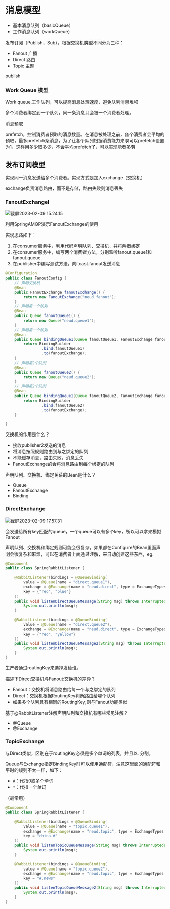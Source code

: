 # 消息模型



- 基本消息队列（basicQueue）
- 工作消息队列（workQueue）



发布订阅（Publish，Sub），根据交换机类型不同分为三种：

- Fanout 广播
- Direct 路由
- Topic 主题



publish



### Work Queue 模型

Work queue,工作队列，可以提高消息处理速度，避免队列消息堆积



多个消费者绑定到一个队列，同一条消息只会被一个消费者处理。

消息预取

prefetch，控制消费者预取的消息数量。在消息被处理之前，各个消费者会平均的预取，最多prefetch条消息，为了让各个队列根据消费能力来取可以prefetch设置为1，这样用多少取多少，不会平均prefetch了，可以实现能者多劳





## 发布订阅模型

实现同一消息发送给多个消费者。实现方式是加入exchange（交换机）

exchange负责消息路由，而不是存储，路由失败则消息丢失



### FanoutExchangel

![截屏2023-02-09 15.24.15](https://xingqiu-tuchuang-1256524210.cos.ap-shanghai.myqcloud.com/3978/%E6%88%AA%E5%B1%8F2023-02-09%2015.24.15.png)



利用SpringAMQP演示FanoutExchange的使用

实现思路如下：

1. 在consumer服务中，利用代码声明队列、交换机，并将两者绑定
2. 在consumer服务中，编写两个消费者方法，分别监听fanout.queue1和fanout.queue.
3. 在publisher中编写测试方法，向itcast.fanout发送消息

```java
@Configuration
public class FanoutConfig {
    // 声明交换机
    @Bean
    public FanoutExchange fanoutExchange() {
        return new FanoutExchange("neud.fanout");
    }
    // 声明第一个队列
    @Bean
    public Queue fanoutQueue1() {
        return new Queue("neud.queue1");
    }
    // 声明第一个队列
    @Bean
    public Queue bindingQueue1(Queue fanoutQueue1, FanoutExchange fanoutExchange) {
        return BindingBuilder
                .bind(fanoutQueue1)
                .to(fanoutExchange);
    }
    // 声明第2个队列
    @Bean
    public Queue fanoutQueue2() {
        return new Queue("neud.queue2");
    }
    // 声明第2个队列
    @Bean
    public Queue bindingQueue1(Queue fanoutQueue2, FanoutExchange fanoutExchange) {
        return BindingBuilder
                .bind(fanoutQueue2)
                .to(fanoutExchange);
    }
    
}
```



交换机的作用是什么？

- 接收publisher2发送的消息
- 将消息按照规则路由到与之绑定的队列
- 不能缓存消息，路由失败，消息丢失
- FanoutExchange的会将消息路由到每个绑定的队列

声明队列、交换机、绑定关系的Bean是什么？

- Queue
- FanoutExchange
- Binding



### DirectExchange



![截屏2023-02-09 17.57.31](https://xingqiu-tuchuang-1256524210.cos.ap-shanghai.myqcloud.com/3978/%E6%88%AA%E5%B1%8F2023-02-09%2017.57.31.png)

会发送给所有key匹配的queue，一个queue可以有多个key，所以可以拿来模拟Fanout



声明队列、交换机和绑定规则可能会很复杂，如果都在Configure的Bean里面声明会很复杂和麻烦，可以在消费者上面通过注解，来自动创建这些东西，eg.

```java
@Component
public class SpringRabbitListener {
    
    @RabbitListener(bindings = @QueueBinding(
    	value = @Queue(name = "direct.queue1"),
        exchange = @Exchange(name = "neud.direct", type = ExchangeTypes.DIRECT),
        key = {"red", "blue"}
    ))
    public void listenDirectQueueMessage(String msg) throws InterruptedException {
        System.out.println(msg);
    }
    
    @RabbitListener(bindings = @QueueBinding(
    	value = @Queue(name = "direct.queue2"),
        exchange = @Exchange(name = "neud.direct", type = ExchangeTypes.DIRECT),
        key = {"red", "yellow"}
    ))
    public void listenDirectQueueMessage2(String msg) throws InterruptedException {
        System.out.println(msg);
    }
}
```

生产者通过routingKey来选择发给谁。



描述下Direct交换机与Fanout:交换机的差异？

- Fanout：交换机将消息路由给每一个与之绑定的队列
- Direct：交换机根据RoutingKey判断路由给哪个队列
- 如果多个队列具有相同的RoutingKey,则与Fanout功能类似

基于@RabbitListener注解声明队列和交换机有哪些常见注解？

- @Queue
- @Exchange



### TopicExchange

与Direct类似，区别在于routingKey必须是多个单词的列表，并且以`.`分割。

Queue与Exchange指定BindingKey时可以使用通配符，注意这里面的通配符和平时的规则不太一样，如下：

- `#`：代指0或多个单词
- `*`：代指一个单词

（最常用）

```java
@Component
public class SpringRabbitListener {
    
    @RabbitListener(bindings = @QueueBinding(
    	value = @Queue(name = "topic.queue1"),
        exchange = @Exchange(name = "neud.topic", type = ExchangeTypes.TOPIC),
        key = "china.#"
    ))
    public void listenTopicQueueMessage(String msg) throws InterruptedException {
        System.out.println(msg);
    }
    
    @RabbitListener(bindings = @QueueBinding(
    	value = @Queue(name = "topic.queue2"),
        exchange = @Exchange(name = "neud.topic", type = ExchangeTypes.TOPIC),
        key = "#.news"
    ))
    public void listenTopicQueueMessage2(String msg) throws InterruptedException {
        System.out.println(msg);
    }
}
```



